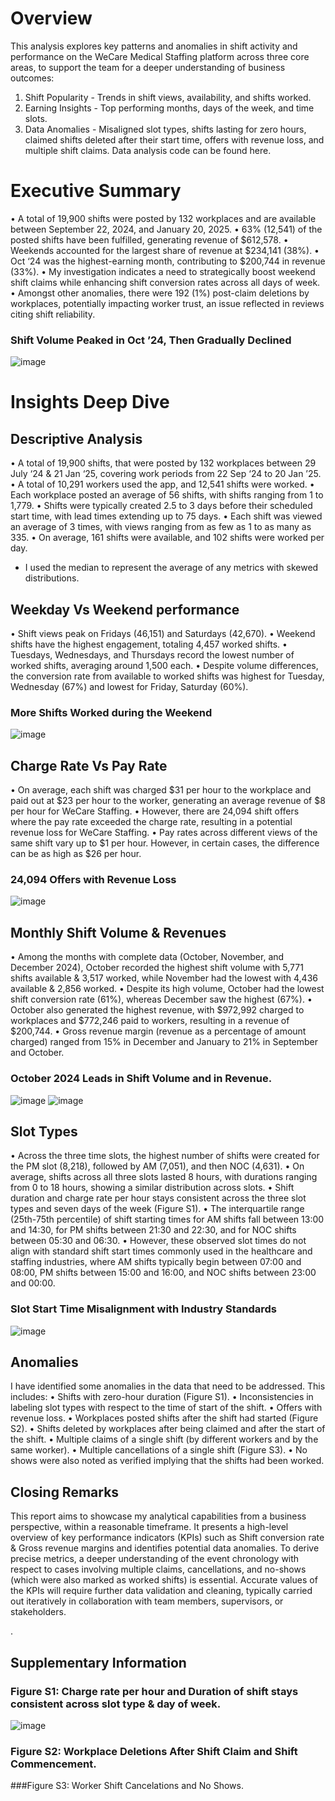 # Overview
This analysis explores key patterns and anomalies in shift activity and performance on the WeCare Medical Staffing platform across three core areas, to support the team for a deeper understanding of business outcomes:
1.	Shift Popularity - Trends in shift views, availability, and shifts worked.
2.	Earning Insights - Top performing months, days of the week, and time slots.
3.	Data Anomalies - Misaligned slot types, shifts lasting for zero hours, claimed shifts deleted after their start time, offers with revenue loss, and multiple shift claims.
Data analysis code can be found here.

# Executive Summary
•	A total of 19,900 shifts were posted by 132 workplaces and are available between September 22, 2024, and January 20, 2025.
•	63% (12,541) of the posted shifts have been fulfilled, generating revenue of $612,578.
•	Weekends accounted for the largest share of revenue at $234,141 (38%).
•	Oct ‘24 was the highest-earning month, contributing to $200,744 in revenue (33%).
•	My investigation indicates a need to strategically boost weekend shift claims while enhancing shift conversion rates across all days of week.
•	Amongst other anomalies, there were 192 (1%) post-claim deletions by workplaces, potentially impacting worker trust, an issue reflected in reviews citing shift reliability.

### Shift Volume Peaked in Oct ’24, Then Gradually Declined   
![image](https://github.com/user-attachments/assets/19e382ac-aaee-4fce-af6e-d890715b9f21)


# Insights Deep Dive
## Descriptive Analysis
•	A total of 19,900 shifts, that were posted by 132 workplaces between 29 July ‘24 & 21 Jan ‘25, covering work periods from 22 Sep ‘24 to 20 Jan ’25.
•	A total of 10,291 workers used the app, and 12,541 shifts were worked.
•	Each workplace posted an average of 56 shifts, with shifts ranging from 1 to 1,779.
•	Shifts were typically created 2.5 to 3 days before their scheduled start time, with lead times extending up to 75 days.
•	Each shift was viewed an average of 3 times, with views ranging from as few as 1 to as many as 335.
•	On average, 161 shifts were available, and 102 shifts were worked per day.
* I used the median to represent the average of any metrics with skewed distributions.
## Weekday Vs Weekend performance
•	Shift views peak on Fridays (46,151) and Saturdays (42,670).
•	Weekend shifts have the highest engagement, totaling 4,457 worked shifts.
•	Tuesdays, Wednesdays, and Thursdays record the lowest number of worked shifts, averaging around 1,500 each.
•	Despite volume differences, the conversion rate from available to worked shifts was highest for Tuesday, Wednesday (67%) and lowest for Friday, Saturday (60%).

### More Shifts Worked during the Weekend
![image](https://github.com/user-attachments/assets/12c6a2a7-33ce-4065-be58-02bb47862e9b)

## Charge Rate Vs Pay Rate
•	On average, each shift was charged $31 per hour to the workplace and paid out at $23 per hour to the worker, generating an average revenue of $8 per hour for WeCare Staffing.
•	However, there are 24,094 shift offers where the pay rate exceeded the charge rate, resulting in a potential revenue loss for WeCare Staffing.
•	Pay rates across different views of the same shift vary up to $1 per hour. However, in certain cases, the difference can be as high as $26 per hour.
### 24,094 Offers with Revenue Loss
![image](https://github.com/user-attachments/assets/523022e4-1474-4640-9003-e01c60ab4206)

 
## Monthly Shift Volume & Revenues
•	Among the months with complete data (October, November, and December 2024), October recorded the highest shift volume with 5,771 shifts available & 3,517 worked, while November had the lowest with 4,436 available & 2,856 worked.
•	Despite its high volume, October had the lowest shift conversion rate (61%), whereas December saw the highest (67%).
•	October also generated the highest revenue, with $972,992 charged to workplaces and $772,246 paid to workers, resulting in a revenue of $200,744.
•	Gross revenue margin (revenue as a percentage of amount charged) ranged from 15% in December and January to 21% in September and October.

### October 2024 Leads in Shift Volume and in Revenue.
![image](https://github.com/user-attachments/assets/6b73db91-cbb8-462b-9e93-fa2a9fc3728a)
![image](https://github.com/user-attachments/assets/a880ea55-49fd-44ad-b0d3-51be6bedcc4b)


 
 
## Slot Types
•	Across the three time slots, the highest number of shifts were created for the PM slot (8,218), followed by AM (7,051), and then NOC (4,631).
•	On average, shifts across all three slots lasted 8 hours, with durations ranging from 0 to 18 hours, showing a similar distribution across slots.
•	Shift duration and charge rate per hour stays consistent across the three slot types and seven days of the week (Figure S1).
•	The interquartile range (25th-75th percentile) of shift starting times for AM shifts fall between 13:00 and 14:30, for PM shifts between 21:30 and 22:30, and for NOC shifts between 05:30 and 06:30.
•	However, these observed slot times do not align with standard shift start times commonly used in the healthcare and staffing industries, where AM shifts typically begin between 07:00 and 08:00, PM shifts between 15:00 and 16:00, and NOC shifts between 23:00 and 00:00.
### Slot Start Time Misalignment with Industry Standards
![image](https://github.com/user-attachments/assets/c5954eb6-c916-4209-8f10-c61e829a9bc4)

 
## Anomalies
I have identified some anomalies in the data that need to be addressed. This includes:
•	Shifts with zero-hour duration (Figure S1).
•	Inconsistencies in labeling slot types with respect to the time of start of the shift.
•	Offers with revenue loss.
•	Workplaces posted shifts after the shift had started (Figure S2).
•	Shifts deleted by workplaces after being claimed and after the start of the shift.
•	Multiple claims of a single shift (by different workers and by the same worker).
•	Multiple cancellations of a single shift (Figure S3).
•	No shows were also noted as verified implying that the shifts had been worked.
## Closing Remarks
This report aims to showcase my analytical capabilities from a business perspective, within a reasonable timeframe. It presents a high-level overview of key performance indicators (KPIs) such as Shift conversion rate & Gross revenue margins and identifies potential data anomalies. To derive precise metrics, a deeper understanding of the event chronology with respect to cases involving multiple claims, cancellations, and no-shows (which were also marked as worked shifts) is essential. Accurate values of the KPIs will require further data validation and cleaning, typically carried out iteratively in collaboration with team members, supervisors, or stakeholders.

. 
## Supplementary Information
### Figure S1: Charge rate per hour and Duration of shift stays consistent across slot type & day of week.
![image](https://github.com/user-attachments/assets/5f7a7bd2-b175-4b38-a9c7-2a8710c9836f)

 
 
### Figure S2: Workplace Deletions After Shift Claim and Shift Commencement.


 
###Figure S3: Worker Shift Cancelations and No Shows.
 

